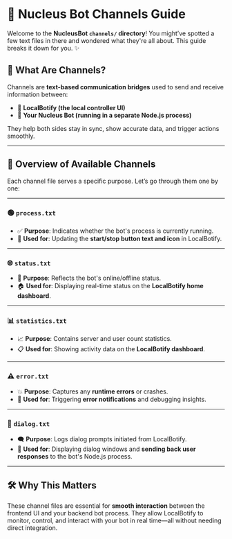 # 🤖 Nucleus Bot Channels Guide

Welcome to the **NucleusBot `channels/` directory**! You might’ve spotted a few text files in there and wondered what they're all about. This guide breaks it down for you. ✨

## 📡 What Are Channels?

Channels are **text-based communication bridges** used to send and receive information between:

- 🧠 **LocalBotify (the local controller UI)**  
- 🚀 **Your Nucleus Bot (running in a separate Node.js process)**

They help both sides stay in sync, show accurate data, and trigger actions smoothly.

---

## 📂 Overview of Available Channels

Each channel file serves a specific purpose. Let’s go through them one by one:

---

### 🟢 `process.txt`

- ✅ **Purpose**: Indicates whether the bot's process is currently running.
- 🧭 **Used for**: Updating the **start/stop button text and icon** in LocalBotify.

---

### 🌐 `status.txt`

- 📶 **Purpose**: Reflects the bot's online/offline status.
- 🏠 **Used for**: Displaying real-time status on the **LocalBotify home dashboard**.

---

### 📊 `statistics.txt`

- 📈 **Purpose**: Contains server and user count statistics.
- 📋 **Used for**: Showing activity data on the **LocalBotify dashboard**.

---

### ⚠️ `error.txt`

- 💥 **Purpose**: Captures any **runtime errors** or crashes.
- 🚨 **Used for**: Triggering **error notifications** and debugging insights.

---

### 💬 `dialog.txt`

- 🗨️ **Purpose**: Logs dialog prompts initiated from LocalBotify.
- 🔁 **Used for**: Displaying dialog windows and **sending back user responses** to the bot's Node.js process.

---

## 🛠️ Why This Matters

These channel files are essential for **smooth interaction** between the frontend UI and your backend bot process. They allow LocalBotify to monitor, control, and interact with your bot in real time—all without needing direct integration.